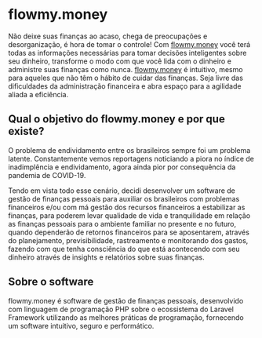 # flowmy.money
Não deixe suas finanças ao acaso, chega de preocupações e desorganização, é hora de tomar o controle! Com [flowmy.money](http://flowmy.money/) você terá todas as informações necessárias para tomar decisões inteligentes sobre seu dinheiro, transforme o modo com que você lida com o dinheiro e administre suas finanças como nunca. [flowmy.money](http://flowmy.money/) é intuitivo, mesmo para aqueles que não têm o hábito de cuidar das finanças. Seja livre das dificuldades da administração financeira e abra espaço para a agilidade aliada a eficiência. 

## Qual o objetivo do flowmy.money e por que existe?
O problema de endividamento entre os brasileiros sempre foi um problema latente. Constantemente vemos reportagens noticiando a piora no índice de inadimplência e endividamento, agora ainda pior por consequência da pandemia de COVID-19.

Tendo em vista todo esse cenário, decidi desenvolver um software de gestão de finanças pessoais para auxiliar os brasileiros com problemas financeiros e/ou com má gestão dos recursos financeiros a estabilizar as finanças, para poderem levar qualidade de vida e tranquilidade em relação as finanças pessoais para o ambiente familiar no presente e no futuro, quando dependerão de retornos financeiros para se aposentarem, através do planejamento, previsibilidade, rastreamento e monitorando dos gastos, fazendo com que tenha consciência do que está acontecendo com seu dinheiro através de insights e relatórios sobre suas finanças.

## Sobre o software
flowmy.money é software de gestão de finanças pessoais, desenvolvido com linguagem de programação PHP sobre o ecossistema do Laravel Framework utilizando as melhores práticas de programação, fornecendo um software intuitivo, seguro e performático.
